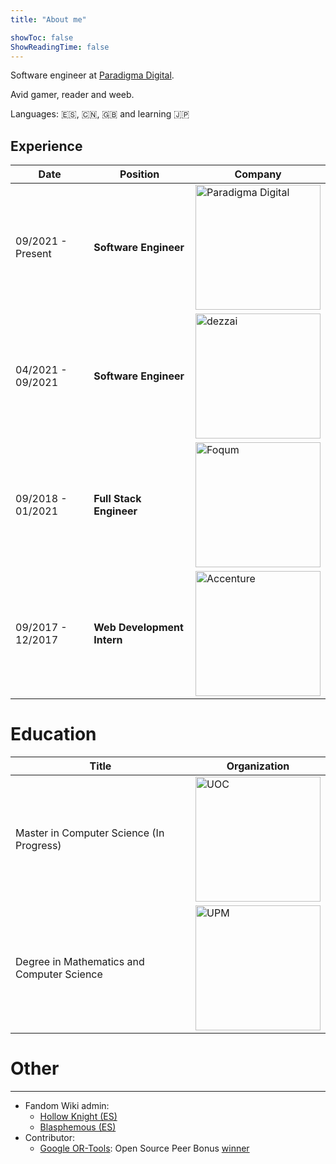 ```yaml
---
title: "About me"

showToc: false
ShowReadingTime: false
---
```


Software engineer at [Paradigma Digital](https://www.paradigmadigital.com/).

Avid gamer, reader and weeb.

Languages: :es:, :cn:, :uk: and learning :jp:

## Experience

| Date              | Position                   | Company                                                                                                                                                                                                         |
| ----------------- | -------------------------- | --------------------------------------------------------------------------------------------------------------------------------------------------------------------------------------------------------------- |
| 09/2021 - Present | **Software Engineer**      | <a href="https://www.paradigmadigital.com/"><img src="https://www.paradigmadigital.com/assets/img/logo/paradigma-logos/horizontal/paradigma_digital_logo_default.svg" alt="Paradigma Digital" width="200"/></a> |
| 04/2021 - 09/2021 | **Software Engineer**      | <a href="https://dezzai.com/"><img src="https://dezzai.com/en/wp-content/uploads/2021/10/dezzai_logo_morado.png" alt="dezzai" width="200"/></a>                                                                 |
| 09/2018 - 01/2021 | **Full Stack Engineer**    | <a href="https://foqum.io"><img src="https://i.imgur.com/NeCw0UF.png" alt="Foqum" width="200"/></a>                                                                                                             |
| 09/2017 - 12/2017 | **Web Development Intern** | <a href="https://www.accenture.com"><img src="https://www.appian.com/wp-content/uploads/2019/04/Acc_Logo_Black_Purple_RGB-2.png" alt="Accenture" width="200"/></a>                                              |

# Education

| Title                                      | Organization                                                                                                                                                                        |
| ------------------------------------------ | ----------------------------------------------------------------------------------------------------------------------------------------------------------------------------------- |
| Master in Computer Science (In Progress)   | <a href="https://www.uoc.edu/"><img src="https://upload.wikimedia.org/wikipedia/commons/a/a3/Logo_blau_uoc.png" alt="UOC" width="200"/></a>                                         |
| Degree in Mathematics and Computer Science | <a href="https://www.upm.es"><img src="https://www.upm.es/sfs/Rectorado/Gabinete%20del%20Rector/Logos/UPM/CEI/LOGOTIPO%20leyenda%20color%20JPG%20p.png" alt="UPM" width="200"/></a> |

# Other

---

- Fandom Wiki admin:
  - [Hollow Knight (ES)](https://hollowknight.fandom.com/es/wiki/Hollow_Knight_Wiki)
  - [Blasphemous (ES)](https://blasphemous.fandom.com/es/wiki/Blasphemous_Wiki)
- Contributor:
  <!-- prettier-ignore -->
  - [Google OR-Tools](https://github.com/google/or-tools): Open Source Peer Bonus [winner](https://opensource.googleblog.com/2022/09/announcing-the-second-group-of-open-source-peer-bonus-winners-in-2022.html)
